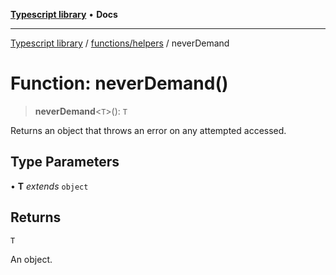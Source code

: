 [**Typescript library**](../../../index.md) • **Docs**

***

[Typescript library](../../../modules.md) / [functions/helpers](../index.md) / neverDemand

# Function: neverDemand()

> **neverDemand**\<`T`\>(): `T`

Returns an object that throws an error on any attempted accessed.

## Type Parameters

• **T** *extends* `object`

## Returns

`T`

An object.
